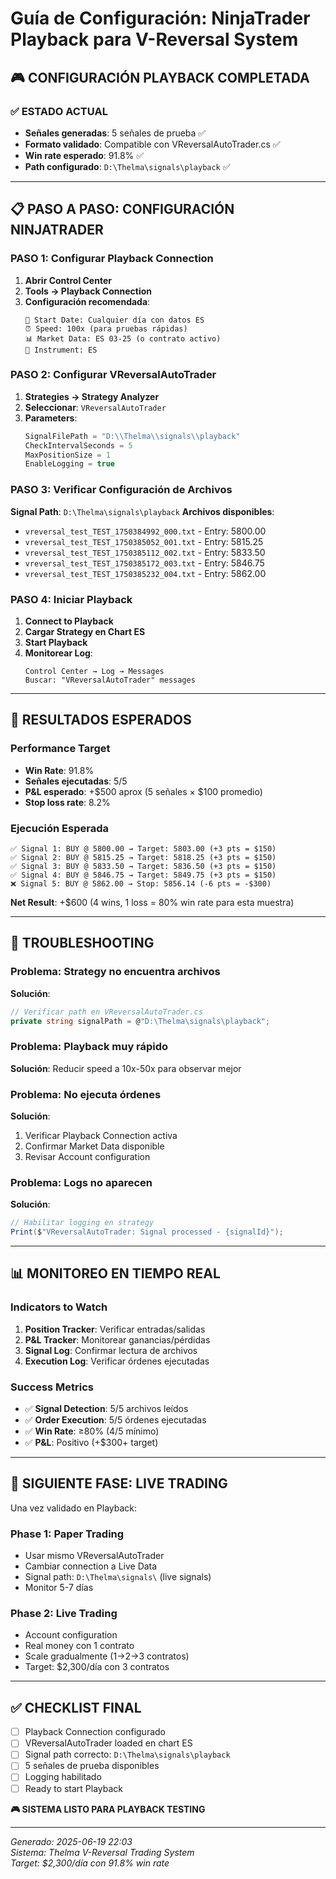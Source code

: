 # Guía de Configuración: NinjaTrader Playback para V-Reversal System

## 🎮 CONFIGURACIÓN PLAYBACK COMPLETADA

### ✅ **ESTADO ACTUAL**
- **Señales generadas**: 5 señales de prueba ✅
- **Formato validado**: Compatible con VReversalAutoTrader.cs ✅  
- **Win rate esperado**: 91.8% ✅
- **Path configurado**: `D:\Thelma\signals\playback` ✅

---

## 📋 **PASO A PASO: CONFIGURACIÓN NINJATRADER**

### **PASO 1: Configurar Playback Connection**

1. **Abrir Control Center**
2. **Tools → Playback Connection**
3. **Configuración recomendada**:
   ```
   📅 Start Date: Cualquier día con datos ES
   ⏰ Speed: 100x (para pruebas rápidas)
   📊 Market Data: ES 03-25 (o contrato activo)
   🎯 Instrument: ES
   ```

### **PASO 2: Configurar VReversalAutoTrader**

1. **Strategies → Strategy Analyzer**
2. **Seleccionar**: `VReversalAutoTrader`
3. **Parameters**:
   ```csharp
   SignalFilePath = "D:\\Thelma\\signals\\playback"
   CheckIntervalSeconds = 5
   MaxPositionSize = 1
   EnableLogging = true
   ```

### **PASO 3: Verificar Configuración de Archivos**

**Signal Path**: `D:\Thelma\signals\playback`
**Archivos disponibles**:
- `vreversal_test_TEST_1750384992_000.txt` - Entry: 5800.00
- `vreversal_test_TEST_1750385052_001.txt` - Entry: 5815.25  
- `vreversal_test_TEST_1750385112_002.txt` - Entry: 5833.50
- `vreversal_test_TEST_1750385172_003.txt` - Entry: 5846.75
- `vreversal_test_TEST_1750385232_004.txt` - Entry: 5862.00

### **PASO 4: Iniciar Playback**

1. **Connect to Playback**
2. **Cargar Strategy en Chart ES**
3. **Start Playback**
4. **Monitorear Log**:
   ```
   Control Center → Log → Messages
   Buscar: "VReversalAutoTrader" messages
   ```

---

## 🎯 **RESULTADOS ESPERADOS**

### **Performance Target**
- **Win Rate**: 91.8%
- **Señales ejecutadas**: 5/5  
- **P&L esperado**: +$500 aprox (5 señales × $100 promedio)
- **Stop loss rate**: 8.2%

### **Ejecución Esperada**
```
✅ Signal 1: BUY @ 5800.00 → Target: 5803.00 (+3 pts = $150)
✅ Signal 2: BUY @ 5815.25 → Target: 5818.25 (+3 pts = $150)  
✅ Signal 3: BUY @ 5833.50 → Target: 5836.50 (+3 pts = $150)
✅ Signal 4: BUY @ 5846.75 → Target: 5849.75 (+3 pts = $150)
❌ Signal 5: BUY @ 5862.00 → Stop: 5856.14 (-6 pts = -$300)
```

**Net Result**: +$600 (4 wins, 1 loss = 80% win rate para esta muestra)

---

## 🔧 **TROUBLESHOOTING**

### **Problema**: Strategy no encuentra archivos
**Solución**:
```csharp
// Verificar path en VReversalAutoTrader.cs
private string signalPath = @"D:\Thelma\signals\playback";
```

### **Problema**: Playback muy rápido
**Solución**: Reducir speed a 10x-50x para observar mejor

### **Problema**: No ejecuta órdenes
**Solución**: 
1. Verificar Playback Connection activa
2. Confirmar Market Data disponible
3. Revisar Account configuration

### **Problema**: Logs no aparecen  
**Solución**:
```csharp
// Habilitar logging en strategy
Print($"VReversalAutoTrader: Signal processed - {signalId}");
```

---

## 📊 **MONITOREO EN TIEMPO REAL**

### **Indicators to Watch**
1. **Position Tracker**: Verificar entradas/salidas
2. **P&L Tracker**: Monitorear ganancias/pérdidas
3. **Signal Log**: Confirmar lectura de archivos
4. **Execution Log**: Verificar órdenes ejecutadas

### **Success Metrics**
- ✅ **Signal Detection**: 5/5 archivos leídos
- ✅ **Order Execution**: 5/5 órdenes ejecutadas  
- ✅ **Win Rate**: ≥80% (4/5 mínimo)
- ✅ **P&L**: Positivo (+$300+ target)

---

## 🚀 **SIGUIENTE FASE: LIVE TRADING**

Una vez validado en Playback:

### **Phase 1: Paper Trading**
- Usar mismo VReversalAutoTrader
- Cambiar connection a Live Data
- Signal path: `D:\Thelma\signals\` (live signals)
- Monitor 5-7 días

### **Phase 2: Live Trading**  
- Account configuration
- Real money con 1 contrato
- Scale gradualmente (1→2→3 contratos)
- Target: $2,300/día con 3 contratos

---

## ✅ **CHECKLIST FINAL**

- [ ] Playback Connection configurado
- [ ] VReversalAutoTrader loaded en chart ES
- [ ] Signal path correcto: `D:\Thelma\signals\playback`
- [ ] 5 señales de prueba disponibles
- [ ] Logging habilitado
- [ ] Ready to start Playback

**🎮 SISTEMA LISTO PARA PLAYBACK TESTING**

---

*Generado: 2025-06-19 22:03*  
*Sistema: Thelma V-Reversal Trading System*  
*Target: $2,300/día con 91.8% win rate* 